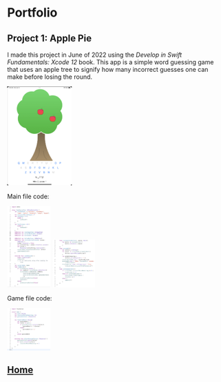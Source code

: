 # Portfolio
## Project 1: Apple Pie
I made this project in June of 2022 using the *Develop in Swift Fundamentals: Xcode 12* book. This app is a simple word guessing game that uses an apple tree to signify how many incorrect guesses one can make before losing the round. 

<img src="images/Screen Shot 2022-06-12 at 11.42.47 AM.png" width="150">

Main file code:

<img src="/images/Screen%20Shot%202022-06-12%20at%2011.37.22%20AM.png" width="100"> <img src="/images/Screen%20Shot%202022-06-12%20at%2011.37.37%20AM.png" width="100">

Game file code:

<img src="/images/Screen%20Shot%202022-06-12%20at%2011.37.55%20AM.png" width="100">

## [Home](https://debbiew524.github.io/Debbie-Wang/)
